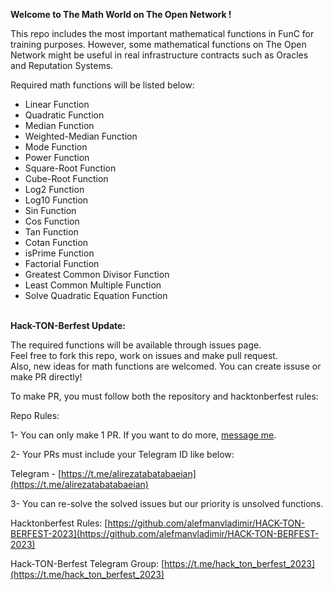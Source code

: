 **Welcome to The Math World on The Open Network !**

This repo includes the most important mathematical functions in FunC for training purposes. However, some mathematical functions on The Open Network might be useful in real infrastructure contracts such as Oracles and Reputation Systems.

Required math functions will be listed below:

- Linear Function
- Quadratic Function
- Median Function
- Weighted-Median Function
- Mode Function
- Power Function
- Square-Root Function
- Cube-Root Function
- Log2 Function
- Log10 Function
- Sin Function
- Cos Function
- Tan Function
- Cotan Function
- isPrime Function
- Factorial Function
- Greatest Common Divisor Function
- Least Common Multiple Function
- Solve Quadratic Equation Function

\
**Hack-TON-Berfest Update:**

The required functions will be available through issues page.\
Feel free to fork this repo, work on issues and make pull request.\
Also, new ideas for math functions are welcomed. You can create issuse or make PR directly!

To make PR, you must follow both the repository and hacktonberfest rules:

Repo Rules:

1- You can only make 1 PR. If you want to do more, [message me](http://t.me/alirezatabatabaeian).

2- Your PRs must include your Telegram ID like below:

Telegram - [https://t.me/alirezatabatabaeian](https://t.me/alirezatabatabaeian)

3- You can re-solve the solved issues but our priority is unsolved functions.

Hacktonberfest Rules: [https://github.com/alefmanvladimir/HACK-TON-BERFEST-2023](https://github.com/alefmanvladimir/HACK-TON-BERFEST-2023)

Hack-TON-Berfest Telegram Group: [https://t.me/hack_ton_berfest_2023](https://t.me/hack_ton_berfest_2023)